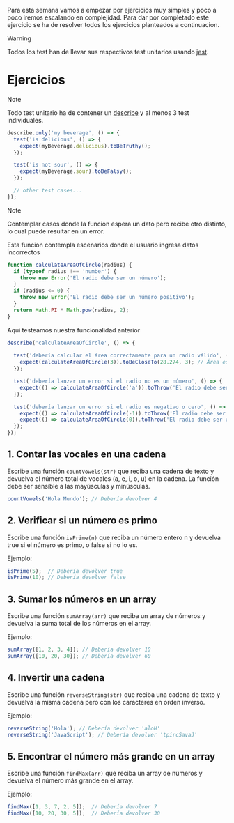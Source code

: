 
Para esta semana vamos a empezar por ejercicios muy simples y poco a poco iremos escalando en complejidad. Para dar por completado este ejercicio se ha de resolver todos los 
ejercicios planteados a continuacion.

> [!WARNING]  
> Todos los test han de llevar sus respectivos test unitarios usando [jest](https://jestjs.io/).


# Ejercicios


> [!NOTE]  
> Todo test unitario ha de contener un [describe](https://jestjs.io/docs/api#describename-fn) y al menos 3 test individuales.

```js
describe.only('my beverage', () => {
  test('is delicious', () => {
    expect(myBeverage.delicious).toBeTruthy();
  });

  test('is not sour', () => {
    expect(myBeverage.sour).toBeFalsy();
  });

  // other test cases...
});
```

> [!NOTE]  
> Contemplar casos donde la funcion espera un dato pero recibe otro distinto,  lo cual puede resultar en un error.

Esta funcion contempla escenarios donde el usuario ingresa datos incorrectos
```js
function calculateAreaOfCircle(radius) {
  if (typeof radius !== 'number') {
    throw new Error('El radio debe ser un número');
  }
  if (radius <= 0) {
    throw new Error('El radio debe ser un número positivo');
  }
  return Math.PI * Math.pow(radius, 2);
}
```


Aquì testeamos nuestra funcionalidad anterior

```js
describe('calculateAreaOfCircle', () => {
  
  test('debería calcular el área correctamente para un radio válido', () => {
    expect(calculateAreaOfCircle(3)).toBeCloseTo(28.274, 3); // Área esperada: π * 3^2 ≈ 28.274
  });

  test('debería lanzar un error si el radio no es un número', () => {
    expect(() => calculateAreaOfCircle('a')).toThrow('El radio debe ser un número');
  });

  test('debería lanzar un error si el radio es negativo o cero', () => {
    expect(() => calculateAreaOfCircle(-1)).toThrow('El radio debe ser un número positivo');
    expect(() => calculateAreaOfCircle(0)).toThrow('El radio debe ser un número positivo');
  });
});
```

## 1. Contar las vocales en una cadena
Escribe una función `countVowels(str)` que reciba una cadena de texto y devuelva el número total de vocales (a, e, i, o, u) en la cadena. La función debe ser sensible a las mayúsculas y minúsculas.

```js
countVowels('Hola Mundo'); // Debería devolver 4
```


## 2. Verificar si un número es primo
Escribe una función `isPrime(n)` que reciba un número entero n y devuelva true si el número es primo, o false si no lo es.

Ejemplo:
```js
isPrime(5);  // Debería devolver true
isPrime(10); // Debería devolver false
```

## 3. Sumar los números en un array
Escribe una función `sumArray(arr)` que reciba un array de números y devuelva la suma total de los números en el array.

Ejemplo:

```js
sumArray([1, 2, 3, 4]); // Debería devolver 10
sumArray([10, 20, 30]); // Debería devolver 60
```


## 4. Invertir una cadena
Escribe una función `reverseString(str)` que reciba una cadena de texto y devuelva la misma cadena pero con los caracteres en orden inverso.

Ejemplo:
```js
reverseString('Hola'); // Debería devolver 'aloH'
reverseString('JavaScript'); // Debería devolver 'tpircSavaJ'
```


## 5. Encontrar el número más grande en un array
Escribe una función `findMax(arr)` que reciba un array de números y devuelva el número más grande en el array.

Ejemplo:

```js
findMax([1, 3, 7, 2, 5]);  // Debería devolver 7
findMax([10, 20, 30, 5]);  // Debería devolver 30
```









